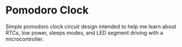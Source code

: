 # Pomodoro Clock

Simple pomodoro clock circuit design intended to help me learn about RTCs, low power, sleeps modes, and LED segment driving with a microcontroller.